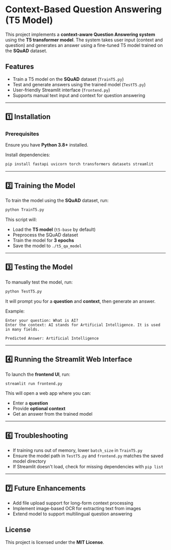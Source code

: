 # Context-Based Question Answering (T5 Model)

This project implements a **context-aware Question Answering system** using the **T5 transformer model**. The system takes user input (context and question) and generates an answer using a fine-tuned T5 model trained on the **SQuAD** dataset.

## Features
- Train a T5 model on the **SQuAD** dataset (`TrainT5.py`)
- Test and generate answers using the trained model (`TestT5.py`)
- User-friendly Streamlit interface (`frontend.py`)
- Supports manual text input and context for question answering

---

## 1️⃣ Installation
### Prerequisites
Ensure you have **Python 3.8+** installed.

Install dependencies:
```sh
pip install fastapi uvicorn torch transformers datasets streamlit
```

---

## 2️⃣ Training the Model
To train the model using the **SQuAD** dataset, run:
```sh
python TrainT5.py
```
This script will:
- Load the **T5 model** (`t5-base` by default)
- Preprocess the SQuAD dataset
- Train the model for **3 epochs**
- Save the model to `./t5_qa_model`

---

## 3️⃣ Testing the Model
To manually test the model, run:
```sh
python TestT5.py
```
It will prompt you for a **question** and **context**, then generate an answer.

Example:
```
Enter your question: What is AI?
Enter the context: AI stands for Artificial Intelligence. It is used in many fields.

Predicted Answer: Artificial Intelligence
```

---

## 4️⃣ Running the Streamlit Web Interface
To launch the **frontend UI**, run:
```sh
streamlit run frontend.py
```
This will open a web app where you can:
- Enter a **question**
- Provide **optional context**
- Get an answer from the trained model

---
## 6️⃣ Troubleshooting
- If training runs out of memory, lower `batch_size` in `TrainT5.py`
- Ensure the model path in `TestT5.py` and `frontend.py` matches the saved model directory
- If Streamlit doesn't load, check for missing dependencies with `pip list`

---

## 7️⃣ Future Enhancements
- Add file upload support for long-form context processing
- Implement image-based OCR for extracting text from images
- Extend model to support multilingual question answering

## License
This project is licensed under the **MIT License**.

